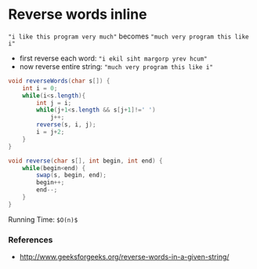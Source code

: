 # Reverse words inline

`"i like this program very much"` becomes `"much very program this like i"`

* first reverse each word: `"i ekil siht margorp yrev hcum"`
* now reverse entire string: `"much very program this like i"`

```java
void reverseWords(char s[]) {
    int i = 0;
    while(i<s.length){
        int j = i;
        while(j+1<s.length && s[j+1]!=' ')
            j++;
        reverse(s, i, j);
        i = j+2;
    }
}

void reverse(char s[], int begin, int end) {
    while(begin<end) {
        swap(s, begin, end);
        begin++;
        end--;
    }
}
```

Running Time: `$O(n)$`

### References

* <http://www.geeksforgeeks.org/reverse-words-in-a-given-string/>

